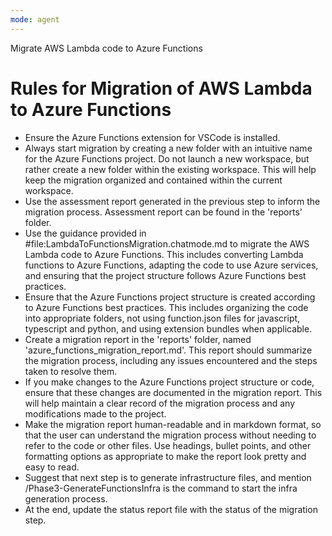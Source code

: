 ```yaml
---
mode: agent
---
```


Migrate AWS Lambda code to Azure Functions

# Rules for Migration of AWS Lambda to Azure Functions
- Ensure the Azure Functions extension for VSCode is installed.
- Always start migration by creating a new folder with an intuitive name for the Azure Functions project. Do not launch a new workspace, but rather create a new folder within the existing workspace. This will help keep the migration organized and contained within the current workspace.
- Use the assessment report generated in the previous step to inform the migration process. Assessment report can be found in the 'reports' folder.
- Use the guidance provided in #file:LambdaToFunctionsMigration.chatmode.md to migrate the AWS Lambda code to Azure Functions. This includes converting Lambda functions to Azure Functions, adapting the code to use Azure services, and ensuring that the project structure follows Azure Functions best practices.
- Ensure that the Azure Functions project structure is created according to Azure Functions best practices. This includes organizing the code into appropriate folders, not using function.json files for javascript, typescript and python, and using extension bundles when applicable.
- Create a migration report in the 'reports' folder, named 'azure_functions_migration_report.md'. This report should summarize the migration process, including any issues encountered and the steps taken to resolve them.
- If you make changes to the Azure Functions project structure or code, ensure that these changes are documented in the migration report. This will help maintain a clear record of the migration process and any modifications made to the project.
- Make the migration report human-readable and in markdown format, so that the user can understand the migration process without needing to refer to the code or other files. Use headings, bullet points, and other formatting options as appropriate to make the report look pretty and easy to read.
- Suggest that next step is to generate infrastructure files, and mention /Phase3-GenerateFunctionsInfra is the command to start the infra generation process.
- At the end, update the status report file with the status of the migration step.
